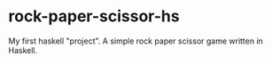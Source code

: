 # rock-paper-scissor-hs
My first haskell "project". A simple rock paper scissor game written in Haskell.
